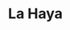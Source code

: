 ---
title: La Haya
nombre_comunidad: La Haya
municipio: San Juan de Nepomuceno
departamento: Bolívar
descripcion: null
num_personas: 420
num_familias: 110
min_distancia_casco_urbano: null
km_distancia_casco_urbano: 18
vias_acceso: Vías en regular estado
infraestructura_comunitaria:
  - Colegio
  - ' Cancha de futbol y beisbol'
notas_infraestructura_comunitaria: null
liderazgo_comunidad: []
inclusion_diversidad_genero: null
comentarios_conectividad: Tienen internet con antena claro y DIRECTV.
punto_SOLE: IE Montes de María Sede La Haya
comentarios_punto_SOLE:
  - https://padlet.com/lahayacomunidad/sole-la-haya-85z845zrln6g2ol2
ppales_actividades_economicas_vocacion_productiva:
  - Madera
  - ' Agricultura (maíz- ñame-plátano)'
  - ' tiendas'
comentarios_ppales_actividades_economicas_vocacion_productiva: null
comunidad_sostenible_uso_suelo: null
org_con_proyeccion: []
servicios_publicos_comunidades_focalizadas: []
comunidades_focalizadas_educacion_infraestructura_educativa:
  - IE Montes de María Sede La Haya
comunidades_focalizadas_practicas_organizativas: []
conectividad_minima: Bueno
iniciativas_priorizadas: []
org_focalizada: []
riesgo: null
otros_programas_USAID: []
alianzas_colaboradores: []
posibilidad_iniciativas_conjuntas_aliados_2: []
actividades_ocio: []
medios_comunicacion_narrativas_locales: []
num_visitas_realizadas: null
num_diagnosticos_rurales_participativos_realizados: null
infraestructura_salud_atencion_psicosocial: []
notas_infraestructura_salud_atencion_psicosocial: >-
  Gracias al programa, el E.S.E. HOSPITAL LOCAL DE SAN JUAN NEPOMUCENO ofrece
  psicología y fisioterapia de manera presencial en la cabecera municipal.
num_visitas_predio: null
grafica_ubicacion_geografica: /charts/municipios/san-juan-de-nepomuceno/ubicacion_geografica.html
url: /comunidad-focalizada/la-haya
layout: single
download_file: /reportes/la-haya.pdf

---
